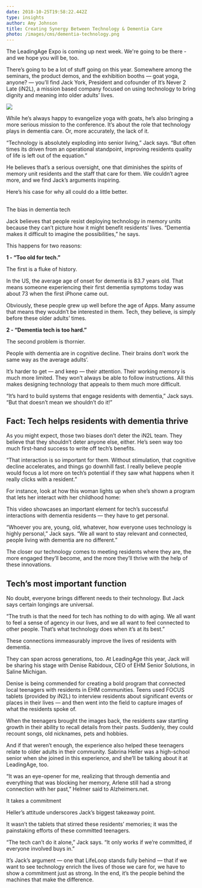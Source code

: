 ```yaml
---
date: 2018-10-25T19:58:22.442Z
type: insights
author: Amy Johnson
title: Creating Synergy Between Technology & Dementia Care
photo: /images/cms/dementia-technology.png
---
```

The LeadingAge Expo is coming up next week. We're going to be there - and we hope you will be, too. 

There’s going to be a lot of stuff going on this year. Somewhere among the seminars, the product demos, and the exhibition booths — goat yoga, anyone? — you’ll find Jack York, President and cofounder of It’s Never 2 Late (iN2L), a mission based company focused on using technology to bring dignity and meaning into older adults’ lives. 

![](/images/cms/jack-york.jpg)

While he’s always happy to evangelize yoga with goats, he’s also bringing a more serious mission to the conference. It’s about the role that technology plays in dementia care. Or, more accurately, the lack of it. 

“Technology is absolutely exploding into senior living,” Jack says. “But often times its driven from an operational standpoint,  improving residents quality of life is left out of the equation.” 

He believes that’s a serious oversight, one that diminishes the spirits of memory unit residents and the staff that care for them. We couldn’t agree more, and we find Jack’s arguments inspiring. 

Here’s his case for why all could do a little better. 



## The bias in dementia tech 

Jack believes that people resist deploying technology in memory units because they can’t picture how it might benefit residents’ lives. “Dementia makes it difficult to imagine the possibilities,” he says.  

This happens for two reasons: 



**1 - “Too old for tech.”** 

The first is a fluke of history. 

In the US, the average age of onset for dementia is 83.7 years old. That means someone experiencing their first dementia symptoms today was about 73 when the first iPhone came out.  

Obviously, these people grew up well before the age of Apps. Many assume that means they wouldn’t be interested in them. Tech, they believe, is simply before these older adults’ times.  



**2 - “Dementia tech is too hard.”** 

The second problem is thornier. 

People with dementia are in cognitive decline. Their brains don’t work the same way as the average adults’.  

It’s harder to get — and keep — their attention. Their working memory is much more limited. They won’t always be able to follow instructions. All this makes designing technology that appeals to them much more difficult. 

“It’s hard to build systems that engage residents with dementia,” Jack says. “But that doesn’t mean we shouldn’t do it!” 

 

## Fact: Tech helps residents with dementia thrive 

As you might expect, those two biases don’t deter the iN2L team.  They believe that they shouldn’t deter anyone else, either. He’s seen way too much first-hand success to write off tech’s benefits.  

“That interaction is so important for them. Without stimulation, that cognitive decline accelerates, and things go downhill fast. I really believe people would focus a lot more on tech’s potential if they saw what happens when it really clicks with a resident.” 

For instance, look at how this woman lights up when she’s shown a program that lets her interact with her childhood home: 

This video showcases an important element for tech’s successful interactions with dementia residents — they have to get personal. 

“Whoever you are, young, old, whatever, how everyone uses technology is highly personal,” Jack says. “We all want to stay relevant and connected,  people living with dementia are no different.” 

The closer our technology comes to meeting residents where they are, the more engaged they’ll become, and the more they’ll thrive with the help of these innovations.  



## Tech’s most important function 

No doubt, everyone brings different needs to their technology. But Jack says certain longings are universal. 

“The truth is that the need for tech has nothing to do with aging. We all want to feel a sense of agency in our lives, and we all want to feel connected to other people. That’s what technology does when it’s at its best.” 

These connections immeasurably improve the lives of residents with dementia.  

They can span across generations, too. At LeadingAge this year, Jack will be sharing his stage with Denise Rabidoux, CEO of EHM Senior Solutions, in Saline Michigan.  

Denise is being commended for creating a bold program that connected local teenagers with residents in EHM communities. Teens used FOCUS tablets (provided by iN2L) to interview residents about significant events or places in their lives — and then went into the field to capture images of what the residents spoke of.  

When the teenagers brought the images back, the residents saw startling growth in their ability to recall details from their pasts. Suddenly, they could recount songs, old nicknames, pets and hobbies.  

And if that weren’t enough, the experience also helped these teenagers relate to older adults in their community. Sabrina Heller was a high-school senior when she joined in this experience, and she’ll be talking about it at LeadingAge, too.  

“It was an eye-opener for me, realizing that through dementia and everything that was blocking her memory, Arlene still had a strong connection with her past,” Helmer said to Alzheimers.net.  

 

It takes a commitment

Heller’s attitude underscores Jack’s biggest takeaway point.  

It wasn’t the tablets that stirred these residents’ memories; it was the painstaking efforts of these committed teenagers.  

“The tech can’t do it alone,” Jack says. “It only works if we’re committed, if everyone involved buys in.” 

It’s Jack’s argument — one that LifeLoop stands fully behind — that if we want to see technology enrich the lives of those we care for, we have to show a commitment just as strong. In the end, it’s the people behind the machines that make the difference.
